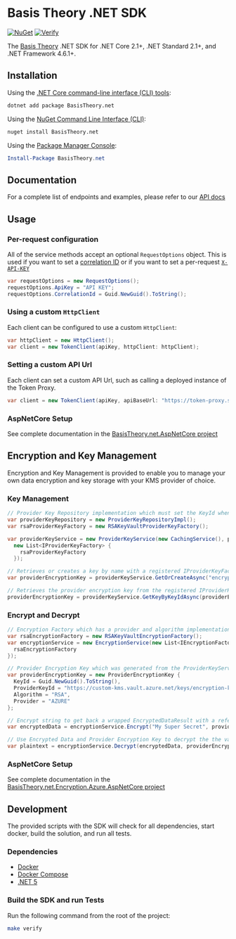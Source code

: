 # Basis Theory .NET SDK

[![NuGet](https://img.shields.io/nuget/v/basistheory.net.svg)](https://www.nuget.org/packages/BasisTheory.net/)
[![Verify](https://github.com/Basis-Theory/basistheory-dotnet/actions/workflows/verify.yml/badge.svg)](https://github.com/Basis-Theory/basistheory-dotnet/actions/workflows/verify.yml)

The [Basis Theory](https://basistheory.com/) .NET SDK for .NET Core 2.1+, .NET Standard 2.1+, and .NET Framework 4.6.1+.

## Installation

Using the [.NET Core command-line interface (CLI) tools](https://docs.microsoft.com/en-us/dotnet/core/tools/):

```sh
dotnet add package BasisTheory.net
```

Using the [NuGet Command Line Interface (CLI)](https://docs.microsoft.com/en-us/nuget/tools/nuget-exe-cli-reference):

```sh
nuget install BasisTheory.net
```

Using the [Package Manager Console](https://docs.microsoft.com/en-us/nuget/tools/package-manager-console):

```powershell
Install-Package BasisTheory.net
```

## Documentation

For a complete list of endpoints and examples, please refer to our [API docs](https://docs.basistheory.com/api-reference/?csharp#introduction)

## Usage

### Per-request configuration

All of the service methods accept an optional `RequestOptions` object. This is
used if you want to set a [correlation ID](https://docs.basistheory.com/api-reference/?csharp#request-correlation) or if you want to set a per-request [`X-API-KEY`](https://docs.basistheory.com/api-reference/?csharp#authentication)

```csharp
var requestOptions = new RequestOptions();
requestOptions.ApiKey = "API KEY";
requestOptions.CorrelationId = Guid.NewGuid().ToString();
```

### Using a custom `HttpClient`

Each client can be configured to use a custom `HttpClient`:

```csharp
var httpClient = new HttpClient();
var client = new TokenClient(apiKey, httpClient: httpClient);
```

### Setting a custom API Url

Each client can set a custom API Url, such as calling a deployed instance of the Token Proxy.

```csharp
var client = new TokenClient(apiKey, apiBaseUrl: "https://token-proxy.somedomain.com");
```

### AspNetCore Setup

See complete documentation in the [BasisTheory.net.AspNetCore project](src/BasisTheory.net.AspNetCore)

## Encryption and Key Management

Encryption and Key Management is provided to enable you to manage your own data encryption and key storage with your KMS provider of choice.

### Key Management

```csharp
// Provider Key Repository implementation which must set the KeyId when saving the generated ProviderEncryptionKey
var providerKeyRepository = new ProviderKeyRepositoryImpl();
var rsaProviderKeyFactory = new RSAKeyVaultProviderKeyFactory();

var providerKeyService = new ProviderKeyService(new CachingService(), providerKeyRepository, 
  new List<IProviderKeyFactory> { 
    rsaProviderKeyFactory 
  });

// Retrieves or creates a key by name with a registered IProviderKeyFactory for the provided provider and algorithm
var providerEncryptionKey = providerKeyService.GetOrCreateAsync("encryption-key", "AZURE", "RSA");

// Retrieves the provider encryption key from the registered IProviderKeyRepository by KeyId
providerEncryptionKey = providerKeyService.GetKeyByKeyIdAsync(providerEncryptionKey.KeyId);
```

### Encrypt and Decrypt

```csharp
// Encryption Factory which has a provider and algorithm implementation for the ProviderEncryptionKey
var rsaEncryptionFactory = new RSAKeyVaultEncryptionFactory();
var encryptionService = new EncryptionService(new List<IEncryptionFactory> { 
  rsaEncryptionFactory 
});

// Provider Encryption Key which was generated from the ProviderKeyService
var providerEncryptionKey = new ProviderEncryptionKey {
  KeyId = Guid.NewGuid().ToString(),
  ProviderKeyId = "https://custom-kms.vault.azure.net/keys/encryption-key/809b10a3cedb83e83bbaeb5e8c762fab",
  Algorithm = "RSA",
  Provider = "AZURE"
};

// Encrypt string to get back a wrapped EncryptedDataResult with a reference to the ProvderEncryptionKey
var encryptedData = encryptionService.Encrypt("My Super Secret", providerEncryptionKey);

// Use Encrypted Data and Provider Encryption Key to decrypt the the value and get back the original plaintext
var plaintext = encryptionService.Decrypt(encryptedData, providerEncryptionKey);
```

### AspNetCore Setup

See complete documentation in the [BasisTheory.net.Encryption.Azure.AspNetCore project](src/BasisTheory.net.Encryption.Azure.AspNetCore)

## Development

The provided scripts with the SDK will check for all dependencies, start docker, build the solution, and run all tests.

### Dependencies
- [Docker](https://www.docker.com/products/docker-desktop)
- [Docker Compose](https://www.docker.com/products/docker-desktop)
- [.NET 5](https://dotnet.microsoft.com/download/dotnet/5.0)

### Build the SDK and run Tests

Run the following command from the root of the project:

```sh
make verify
```
